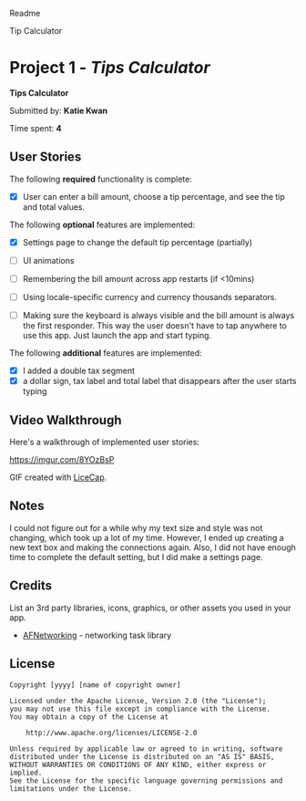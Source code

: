 Readme 

Tip Calculator 

# Project 1 - *Tips Calculator*

**Tips Calculator**

Submitted by: **Katie Kwan**

Time spent: **4** 

## User Stories

The following **required** functionality is complete:

* [X] User can enter a bill amount, choose a tip percentage, and see the tip and total values.

The following **optional** features are implemented:
* [X] Settings page to change the default tip percentage (partially)
* [ ] UI animations
* [ ] Remembering the bill amount across app restarts (if <10mins)
* [ ] Using locale-specific currency and currency thousands separators.
* [ ] Making sure the keyboard is always visible and the bill amount is always the first responder. This way the user doesn't have to tap anywhere to use this app. Just launch the app and start typing.


The following **additional** features are implemented:

- [X] I added a double tax segment 
- [X] a dollar sign, tax label and total label that disappears after the user starts typing 

## Video Walkthrough

Here's a walkthrough of implemented user stories:

https://imgur.com/8YOzBsP

GIF created with [LiceCap](http://www.cockos.com/licecap/).

## Notes

I could not figure out for a while why my text size and style was not changing, which took up a lot of my time. However, I ended up creating a new text box and making the connections again. Also, I did not have enough time to complete the default setting, but I did make a settings page. 

## Credits

List an 3rd party libraries, icons, graphics, or other assets you used in your app.

- [AFNetworking](https://github.com/AFNetworking/AFNetworking) - networking task library

## License

    Copyright [yyyy] [name of copyright owner]

    Licensed under the Apache License, Version 2.0 (the "License");
    you may not use this file except in compliance with the License.
    You may obtain a copy of the License at

        http://www.apache.org/licenses/LICENSE-2.0

    Unless required by applicable law or agreed to in writing, software
    distributed under the License is distributed on an "AS IS" BASIS,
    WITHOUT WARRANTIES OR CONDITIONS OF ANY KIND, either express or implied.
    See the License for the specific language governing permissions and
    limitations under the License.
